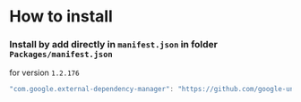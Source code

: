 # How to install

### Install by add directly in `manifest.json` in folder `Packages/manifest.json`

for version `1.2.176`

```csharp
"com.google.external-dependency-manager": "https://github.com/google-unity/external-dependency-manager.git#1.2.176",
```
